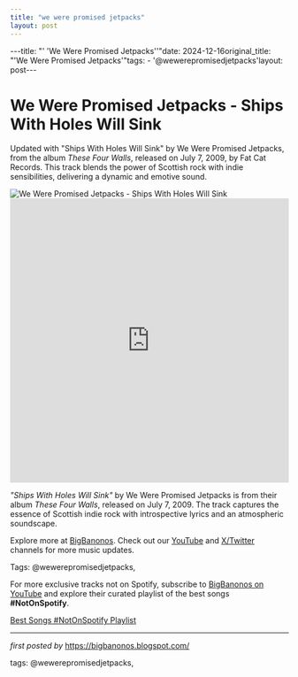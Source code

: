 ```yaml
---
title: "we were promised jetpacks"
layout: post
---
```

---title: "' 'We Were Promised Jetpacks''"date: 2024-12-16original_title: "'We Were Promised Jetpacks'"tags:  - '@wewerepromisedjetpacks'layout: post---<!-- Title of the Post --><h1 >We Were Promised Jetpacks - Ships With Holes Will Sink</h1> <!-- Introductory Text --><p >Updated with "Ships With Holes Will Sink" by We Were Promised Jetpacks, from the album *These Four Walls*, released on July 7, 2009, by Fat Cat Records. This track blends the power of Scottish rock with indie sensibilities, delivering a dynamic and emotive sound.</p> <!-- Featured Image --><div > <img src="https://f4.bcbits.com/img/0024298391_10.jpg" alt="We Were Promised Jetpacks - Ships With Holes Will Sink" /></div> <!-- YouTube Video Embed --><div > <iframe width="100%" height="514" src="https://www.youtube.com/embed/NOC9L-qDPqE" title="We Were Promised Jetpacks - Ships With Holes Will Sink" frameborder="0" allow="accelerometer; autoplay; clipboard-write; encrypted-media; gyroscope; picture-in-picture; web-share" referrerpolicy="strict-origin-when-cross-origin" allowfullscreen></iframe></div> <!-- Song Information --><div > <p><em>"Ships With Holes Will Sink"</em> by We Were Promised Jetpacks is from their album *These Four Walls*, released on July 7, 2009. The track captures the essence of Scottish indie rock with introspective lyrics and an atmospheric soundscape.</p></div> <!-- Footer Links --><div > <p>Explore more at <a href="https://bigbanonos.blogspot.com/" target="_blank">BigBanonos</a>. Check out our <a href="https://www.youtube.com/@BigBanonos" target="_blank">YouTube</a> and <a href="https://x.com/bigbanonos" target="_blank">X/Twitter</a> channels for more music updates.</p></div> <!-- Tags --><p >Tags: @wewerepromisedjetpacks,</p><!--Subscribe and Playlist Links--><div>    <p>For more exclusive tracks not on Spotify, subscribe to <a href="https://www.youtube.com/@BigBanonos" target="_blank">BigBanonos on YouTube</a> and explore their curated playlist of the best songs <strong>#NotOnSpotify</strong>.</p>    <p><a href="https://www.youtube.com/playlist?list=PLtuNtuTatqI0kFahUCbtbfenC_ET5O_tr" target="_blank">Best Songs #NotOnSpotify Playlist<br /></a></p></div><hr /><p><em>first posted by</em> <a href="https://bigbanonos.blogspot.com/" rel="noopener" target="_new">https://bigbanonos.blogspot.com/</a></p><p>tags: @wewerepromisedjetpacks,</p>